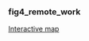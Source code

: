 ### fig4_remote_work
[Interactive map](https://economicsobservatory.github.io/ECOvisualisations/articles/what-does-remote-working-mean-for-regional-economies-in-the-uk/visualisation/fig4/)

